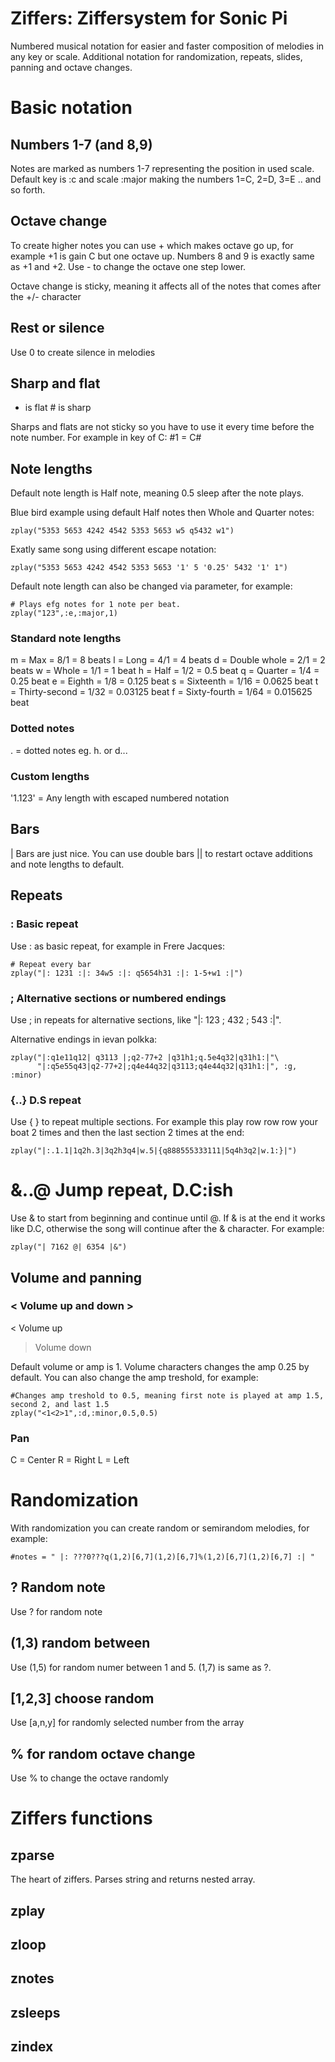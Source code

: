 # Ziffers: Ziffersystem for Sonic Pi 
Numbered musical notation for easier and faster composition of melodies in any key or scale. Additional notation for randomization, repeats, slides, panning and octave changes.

# Basic notation

## Numbers 1-7 (and 8,9)

Notes are marked as numbers 1-7 representing the position in used scale. Default key is :c and scale :major making the numbers 1=C, 2=D, 3=E .. and so forth. 

## Octave change

To create higher notes you can use + which makes octave go up, for example +1 is gain C but one octave up. Numbers 8 and 9 is exactly same as +1 and +2. Use - to change the octave one step lower.

Octave change is sticky, meaning it affects all of the notes that comes after the +/- character

## Rest or silence

Use 0 to create silence in melodies

## Sharp and flat

* is flat
\# is sharp

Sharps and flats are not sticky so you have to use it every time before the note number. For example in key of C: #1 = C#

## Note lengths

Default note length is Half note, meaning 0.5 sleep after the note plays.

Blue bird example using default Half notes then Whole and Quarter notes:
```
zplay("5353 5653 4242 4542 5353 5653 w5 q5432 w1")
```

Exatly same song using different escape notation:
```
zplay("5353 5653 4242 4542 5353 5653 '1' 5 '0.25' 5432 '1' 1")
```

Default note length can also be changed via parameter, for example:
```
# Plays efg notes for 1 note per beat.
zplay("123",:e,:major,1)
```

### Standard note lengths

m = Max = 8/1 = 8 beats
l = Long = 4/1 = 4 beats
d = Double whole = 2/1 = 2 beats
w = Whole = 1/1 = 1 beat
h = Half = 1/2 = 0.5 beat
q = Quarter = 1/4 = 0.25 beat
e = Eighth = 1/8 = 0.125 beat
s = Sixteenth = 1/16 = 0.0625 beat
t = Thirty-second = 1/32 = 0.03125 beat
f = Sixty-fourth = 1/64 = 0.015625 beat

### Dotted notes

. = dotted notes eg. h. or d...

### Custom lengths

'1.123' = Any length with escaped numbered notation

## Bars

| Bars are just nice. You can use double bars || to restart octave additions and note lengths to default.

## Repeats

### : Basic repeat

Use : as basic repeat, for example in Frere Jacques:

```
# Repeat every bar
zplay("|: 1231 :|: 34w5 :|: q5654h31 :|: 1-5+w1 :|")
```

### ; Alternative sections or numbered endings

Use ; in repeats for alternative sections, like "|: 123 ; 432 ; 543 :|". 

Alternative endings in ievan polkka:

```
zplay("|:q1e11q12| q3113 |;q2-77+2 |q31h1;q.5e4q32|q31h1:|"\
      "|:q5e55q43|q2-77+2|;q4e44q32|q3113;q4e44q32|q31h1:|", :g, :minor)
```

### {..} D.S repeat

Use { } to repeat multiple sections. For example this play row row row your boat 2 times and then the last section 2 times at the end:

```
zplay("|:.1.1|1q2h.3|3q2h3q4|w.5|{q888555333111|5q4h3q2|w.1:}|")
```

# &..@ Jump repeat, D.C:ish

Use & to start from beginning and continue until @. If & is at the end it works like D.C, otherwise the song will continue after the & character. For example:

```
zplay("| 7162 @| 6354 |&")
```

## Volume and panning 

### < Volume up and down >

< Volume up
> Volume down

Default volume or amp is 1. Volume characters changes the amp 0.25 by default. You can also change the amp treshold, for example:

```
#Changes amp treshold to 0.5, meaning first note is played at amp 1.5, second 2, and last 1.5
zplay("<1<2>1",:d,:minor,0.5,0.5)
```

### Pan

C = Center
R = Right
L = Left

# Randomization

With randomization you can create random or semirandom melodies, for example:

```
#notes = " |: ???0???q(1,2)[6,7](1,2)[6,7]%(1,2)[6,7](1,2)[6,7] :| "
```

## ? Random note

Use ? for random note

## (1,3) random between

Use (1,5) for random numer between 1 and 5. (1,7) is same as ?.

## [1,2,3] choose random

Use [a,n,y] for randomly selected number from the array

## % for random octave change

Use % to change the octave randomly

# Ziffers functions

## zparse

The heart of ziffers. Parses string and returns nested array.

## zplay

## zloop

## znotes

## zsleeps

## zindex


